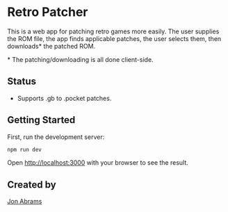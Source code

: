 # Retro Patcher

This is a web app for patching retro games more easily. The user supplies the ROM file, the app finds applicable patches, the user selects them, then downloads* the patched ROM.

\* The patching/downloading is all done client-side.

## Status

- Supports .gb to .pocket patches.

## Getting Started

First, run the development server:

```bash
npm run dev
```

Open [http://localhost:3000](http://localhost:3000) with your browser to see the result.

## Created by

[Jon Abrams](https://twitter.com/JonathanAbrams)
